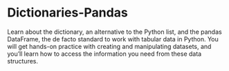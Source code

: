 # Dictionaries-Pandas
Learn about the dictionary, an alternative to the Python list, and the pandas DataFrame, the de facto standard to work with tabular data in Python. You will get hands-on practice with creating and manipulating datasets, and you’ll learn how to access the information you need from these data structures.
